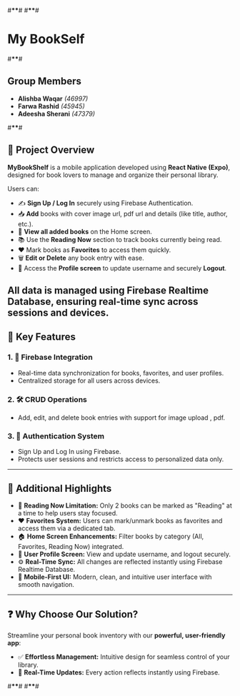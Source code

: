 #******************************\*\*******************************# #******************************\*\*******************************#

# **My BookSelf**

#******************************\*\*******************************#

## **Group Members**

- **Alishba Waqar** _(46997)_
- **Farwa Rashid** _(45945)_
- **Adeesha Sherani** _(47379)_


#******************************\*\*******************************#

## 📘 Project Overview

**MyBookShelf** is a mobile application developed using **React Native (Expo)**, designed for book lovers to manage and organize their personal library.

Users can:
- ✍️ **Sign Up / Log In** securely using Firebase Authentication.
- 📥 **Add** books with cover image url, pdf url and details (like title, author, etc.).
- 📖 **View all added books** on the Home screen.
- 📚 Use the **Reading Now** section to track books currently being read.
- ❤️ Mark books as **Favorites** to access them quickly.
- 🗑️ **Edit or Delete** any book entry with ease.
- 👤 Access the **Profile screen** to update username and securely **Logout**.

All data is managed using **Firebase Realtime Database**, ensuring real-time sync across sessions and devices.
---


## 🔑 Key Features

### 1. 🔄 **Firebase Integration**
- Real-time data synchronization for books, favorites, and user profiles.
- Centralized storage for all users across devices.

### 2. 🛠️ **CRUD Operations**
- Add, edit, and delete book entries with support for image upload , pdf.

### 3. 🔐 **Authentication System**
- Sign Up and Log In using Firebase.
- Protects user sessions and restricts access to personalized data only.

---

## 📲 Additional Highlights

- 📖 **Reading Now Limitation:** Only 2 books can be marked as "Reading" at a time to help users stay focused.
- ❤️ **Favorites System:** Users can mark/unmark books as favorites and access them via a dedicated tab.
- 🏠 **Home Screen Enhancements:** Filter books by category (All, Favorites, Reading Now) integrated.
- 👤 **User Profile Screen:** View and update username, and logout securely.
- ⚙️ **Real-Time Sync:** All changes are reflected instantly using Firebase Realtime Database.
- 📱 **Mobile-First UI:** Modern, clean, and intuitive user interface with smooth navigation.

---

## ❓ Why Choose Our Solution?

Streamline your personal book inventory with our **powerful, user-friendly app**:

- ✅ **Effortless Management:** Intuitive design for seamless control of your library.
- 🔄 **Real-Time Updates:** Every action reflects instantly using Firebase.


#******************************\*\*******************************# #******************************\*\*******************************#
